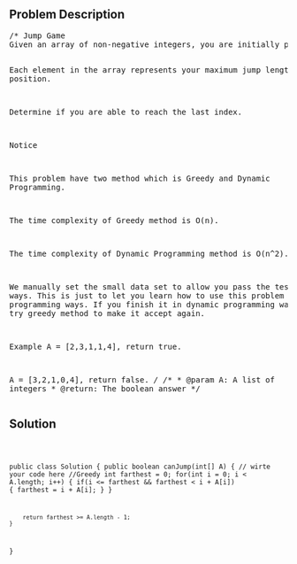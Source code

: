 <!--
<style>
  body { font-family: Arial, sans-serif; }
  .container { max-width: 700px; margin: 0 auto; padding: 10px; }
  .comment-block { background-color: #f9f9f9; padding: 10px; border-left: 5px solid #ccc; overflow-wrap: break-word; white-space: pre-wrap; }
  .code-block { background-color: #f4f4f4; padding: 10px; border: 1px solid #ddd; overflow-wrap: break-word; white-space: pre-wrap; }
</style>
-->

<div class='container'>
<h2>Problem Description</h2>
<div class='comment-block'>
<pre>
/* Jump Game
Given an array of non-negative integers, you are initially positioned at the first index of the array.

Each element in the array represents your maximum jump length at that position.

Determine if you are able to reach the last index.

Notice

This problem have two method which is Greedy and Dynamic Programming.

The time complexity of Greedy method is O(n).

The time complexity of Dynamic Programming method is O(n^2).

We manually set the small data set to allow you pass the test in both ways. This is just to let you learn how to use this problem in dynamic programming ways. 
If you finish it in dynamic programming ways,
you can try greedy method to make it accept again.


Example
A = [2,3,1,1,4], return true.

A = [3,2,1,0,4], return false.
*/
    /**
     * @param A: A list of integers
     * @return: The boolean answer
     */
</pre>
</div>

<h2>Solution</h2>
<div class='code-block'>
<pre><code class='language-java'>

public class Solution {
    public boolean canJump(int[] A) {
        // wirte your code here
        //Greedy
        int farthest = 0;
        for(int i = 0; i < A.length; i++) {
            if(i <= farthest && farthest < i + A[i]) {
                farthest = i + A[i];
            }
        }
        
        return farthest >= A.length - 1;
    }
}

</code></pre>
</div>
</div>
